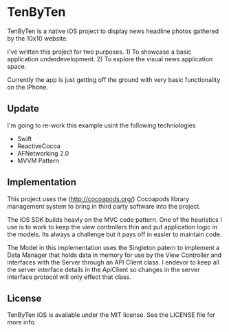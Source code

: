 TenByTen
========
TenByTen is a native iOS project to display news headline photos gathered by
the 10x10 website.  

I've written this project for two purposes.  1) To showcase a basic application underdevelopment.  2) To explore the visual news application space.

Currently the app is just getting off the ground with very basic functionality on 
the iPhone.

Update
------
I'm going to re-work this example usint the following techniologies
- Swift
- ReactiveCocoa
- AFNetworking 2.0
- MVVM Pattern 

Implementation
--------------
This project uses the (http://cocoapods.org/) Cocoapods library management system to bring in third party software into the project.

The iOS SDK builds heavly on the MVC code pattern.  One of the heuristics I use is to work to keep the view controllers thin and put application logic in the models. Its always a challenge but it pays off in easier to maintain code.

The Model in this implementation uses the Singleton patern to implement a Data Manager that holds data in memory for use by the View Controller and interfaces with the Server through an API Client class.  I endevor to keep all the server interface details in the ApiClient so changes in the server interface protocol will only effect that class.  


## License

TenByTen iOS is available under the MIT license. See the LICENSE file for more info.
